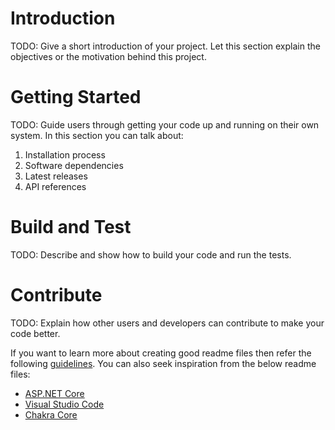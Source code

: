 # Introduction     
TODO: Give a short introduction of your project. Let this section explain the objectives or the motivation behind this project. 

# Getting Started   
TODO: Guide users through getting your code up and running on their own system. In this section you can talk about:
1.	Installation process
2.	Software dependencies  
3.	Latest releases 
4.	API references       
         
# Build and Test 
TODO: Describe and show how to build your code and run the tests. 
 
# Contribute
TODO: Explain how other users and developers can contribute to make your code better. 

If you want to learn more about creating good readme files then refer the following [guidelines](https://docs.microsoft.com/en-us/azure/devops/repos/git/create-a-readme?view=azure-devops). You can also seek inspiration from the below readme files:
- [ASP.NET Core](https://github.com/aspnet/Home)
- [Visual Studio Code](https://github.com/Microsoft/vscode)
- [Chakra Core](https://github.com/Microsoft/ChakraCore)
